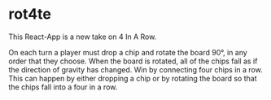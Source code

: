 # rot4te
This React-App is a new take on 4 In A Row.

On each turn a player must drop a chip and rotate the board 90°, in any order that they choose. When the board is rotated, all of the chips fall as if the direction of gravity has changed. Win by connecting four chips in a row. This can happen by either dropping a chip or by rotating the board so that the chips fall into a four in a row.
